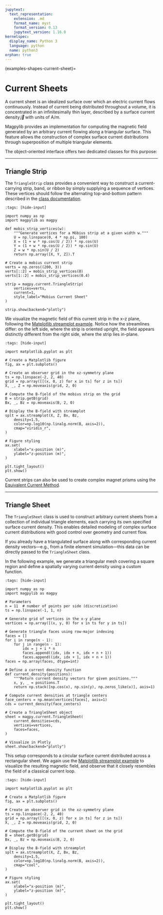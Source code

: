 ```yaml
---
jupytext:
  text_representation:
    extension: .md
    format_name: myst
    format_version: 0.13
    jupytext_version: 1.16.0
kernelspec:
  display_name: Python 3
  language: python
  name: python3
orphan: true
---
```


(examples-shapes-current-sheet)=

# Current Sheets

A current sheet is an idealized surface over which an electric current flows continuously. Instead of current being distributed throughout a volume, it is concentrated in an infinitesimally thin layer, described by a surface current density $\vec{j}$ with units of A/m.

Magpylib provides an implementation for computing the magnetic field generated by an arbitrary current flowing along a triangular surface. This feature allows the construction of complex surface current distributions through superposition of multiple triangular elements.

The object-oriented interface offers two dedicated classes for this purpose:

----------------------------
## Triangle Strip

The `TriangleStrip` class provides a convenient way to construct a current-carrying strip, band, or ribbon by simply supplying a sequence of vertices. These vertices should follow the alternating top-and-bottom pattern described in the [class documentation](docs-classes-current).

```{code-cell} ipython3
:tags: [hide-input]

import numpy as np
import magpylib as magpy

def mobis_strip_vertices(w):
    """Generate vertices for a Möbius strip at a given width w."""
    U = np.linspace(0, 4 * np.pi, 100)
    X = (1 + w * np.cos(U / 2)) * np.cos(U)
    Y = (1 + w * np.cos(U / 2)) * np.sin(U)
    Z = w * np.sin(U / 2)
    return np.array([X, Y, Z]).T

# Create a mobius current strip
verts = np.zeros((200, 3))
verts[::2] = mobis_strip_vertices(0)
verts[1::2] = mobis_strip_vertices(0.4)

strip = magpy.current.TriangleStrip(
    vertices=verts,
    current=1,
    style_label="Mobius Current Sheet"
)

strip.show(backend="plotly")
```

We visualize the magnetic field of this current strip in the x–z plane, following the [Matplotlib streamplot example](examples-vis-mpl-streamplot). Notice how the streamlines differ: on the left side, where the strip is oriented upright, the field appears distinctly different from the right side, where the strip lies in-plane.

```{code-cell} ipython3
:tags: [hide-input]

import matplotlib.pyplot as plt

# Create a Matplotlib figure
fig, ax = plt.subplots()

# Create an observer grid in the xz-symmetry plane
ts = np.linspace(-2, 2, 40)
grid = np.array([[(x, 0, z) for x in ts] for z in ts])
X, _, Z = np.moveaxis(grid, 2, 0)

# Compute the B-field of the mobius strip on the grid
B = strip.getB(grid)
Bx, _, Bz = np.moveaxis(B, 2, 0)

# Display the B-field with streamplot
splt = ax.streamplot(X, Z, Bx, Bz,
    density=1.5,
    color=np.log10(np.linalg.norm(B, axis=2)),
    cmap="viridis_r",
)

# Figure styling
ax.set(
    xlabel="x-position (m)",
    ylabel="z-position (m)",
)

plt.tight_layout()
plt.show()
```

Current strips can also be used to create complex magnet prisms using the [Equivalent Current Method](examples-misc-equivalent).

----------------------------
## Triangle Sheet

The `TriangleSheet` class is used to construct arbitrary current sheets from a collection of individual triangle elements, each carrying its own specified surface current density. This enables detailed modeling of complex surface current distributions with good control over geometry and current flow.

If you already have a triangulated surface along with corresponding current density vectors—e.g., from a finite element simulation—this data can be directly passed to the `TriangleSheet` class.

In the following example, we generate a triangular mesh covering a square region and define a spatially varying current density using a custom function.

```{code-cell} ipython3
:tags: [hide-input]

import numpy as np
import magpylib as magpy

# Parameters
n = 11  # number of points per side (discretization)
ts = np.linspace(-1, 1, n)

# Generate grid of vertices in the x-y plane
vertices = np.array([(x, y, 0) for x in ts for y in ts])

# Generate triangle faces using row-major indexing
faces = []
for i in range(n - 1):
    for j in range(n - 1):
        idx = j + i * n
        faces.append((idx, idx + n, idx + n + 1))
        faces.append((idx, idx + 1, idx + n + 1))
faces = np.array(faces, dtype=int)

# Define a current density function
def current_density(positions):
    """Return current density vectors for given positions."""
    x, y, _ = positions.T
    return np.stack([np.cos(x), np.sin(y), np.zeros_like(x)], axis=1)

# Compute current densities at triangle centers
face_centers = np.mean(vertices[faces], axis=1)
cds = current_density(face_centers)

# Create a TriangleSheet object
sheet = magpy.current.TriangleSheet(
    current_densities=cds,
    vertices=vertices,
    faces=faces,
)

# Visualize in Plotly
sheet.show(backend="plotly")
```

This setup corresponds to a circular surface current distributed across a rectangular sheet. We again use the [Matplotlib streamplot example](examples-vis-mpl-streamplot) to visualize the resulting magnetic field, and observe that it closely resembles the field of a classical current loop.

```{code-cell} ipython3
:tags: [hide-input]

import matplotlib.pyplot as plt

# Create a Matplotlib figure
fig, ax = plt.subplots()

# Create an observer grid in the xz-symmetry plane
ts = np.linspace(-2, 2, 40)
grid = np.array([[(x, 0, z) for x in ts] for z in ts])
X, _, Z = np.moveaxis(grid, 2, 0)

# Compute the B-field of the current sheet on the grid
B = sheet.getB(grid)
Bx, _, Bz = np.moveaxis(B, 2, 0)

# Display the B-field with streamplot
splt = ax.streamplot(X, Z, Bx, Bz,
    density=1.5,
    color=np.log10(np.linalg.norm(B, axis=2)),
    cmap="cool",
)

# Figure styling
ax.set(
    xlabel="x-position (m)",
    ylabel="z-position (m)",
)

plt.tight_layout()
plt.show()
```
